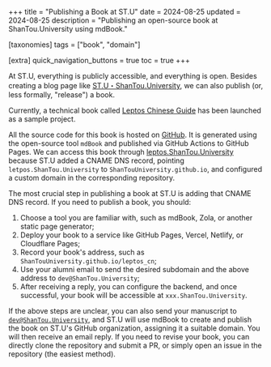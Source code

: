 +++
title = "Publishing a Book at ST.U"
date = 2024-08-25
updated = 2024-08-25
description = "Publishing an open-source book at ShanTou.University using mdBook."

[taxonomies]
tags = ["book", "domain"]

[extra]
quick_navigation_buttons = true
toc = true
+++


At ST.U, everything is publicly accessible, and everything is open. Besides creating a blog page like [ST.U・ShanTou.University](https://shantou.University), we can also publish (or, less formally, "release") a book.

Currently, a technical book called [Leptos Chinese Guide](https://leptos.ShanTou.University) has been launched as a sample project.

All the source code for this book is hosted on [GitHub](https://github.com/ShanTouUniversity/leptos_cn). It is generated using the open-source tool `mdBook` and published via GitHub Actions to GitHub Pages. We can access this book through [leptos.ShanTou.University](https://leptos.ShanTou.University) because ST.U added a CNAME DNS record, pointing `letpos.ShanTou.University` to `ShanTouUniversity.github.io`, and configured a custom domain in the corresponding repository.

The most crucial step in publishing a book at ST.U is adding that CNAME DNS record. If you need to publish a book, you should:
   1. Choose a tool you are familiar with, such as mdBook, Zola, or another static page generator;
   2. Deploy your book to a service like GitHub Pages, Vercel, Netlify, or Cloudflare Pages;
   3. Record your book's address, such as `ShanTouUniversity.github.io/leptos_cn`;
   4. Use your alumni email to send the desired subdomain and the above address to `dev@ShanTou.University`;
   5. After receiving a reply, you can configure the backend, and once successful, your book will be accessible at `xxx.ShanTou.University`.

If the above steps are unclear, you can also send your manuscript to [`dev@ShanTou.University`](mailto:dev@ShanTou.University), and ST.U will use mdBook to create and publish the book on ST.U's GitHub organization, assigning it a suitable domain. You will then receive an email reply. If you need to revise your book, you can directly clone the repository and submit a PR, or simply open an issue in the repository (the easiest method).
